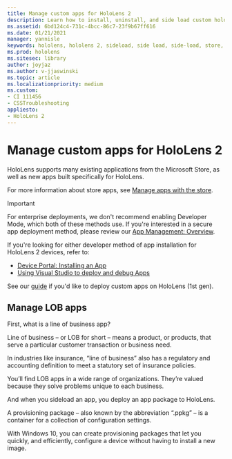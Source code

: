 ```yaml
---
title: Manage custom apps for HoloLens 2
description: Learn how to install, uninstall, and side load custom holographic apps on HoloLens 2 devices using the Device Portal and Visual Studio.
ms.assetid: 6bd124c4-731c-4bcc-86c7-23f9b67ff616
ms.date: 01/21/2021
manager: yannisle
keywords: hololens, hololens 2, sideload, side load, side-load, store, uwp, app, install
ms.prod: hololens
ms.sitesec: library
author: joyjaz
ms.author: v-jjaswinski
ms.topic: article
ms.localizationpriority: medium
ms.custom: 
- CI 111456
- CSSTroubleshooting
appliesto:
- HoloLens 2
---
```


# Manage custom apps for HoloLens 2

HoloLens supports many existing applications from the Microsoft Store, as well as new apps built specifically for HoloLens. 

For more information about store apps, see [Manage apps with the store](holographic-store-apps.md).

> [!IMPORTANT]
> For enterprise deployments, we don't recommend enabling Developer Mode, which both of these methods use. If you're interested in a secure app deployment method, please review our [App Management: Overview](app-deploy-overview.md).

If you're looking for either developer method of app installation for HoloLens 2 devices, refer to:

- [Device Portal: Installing an App](/windows/mixed-reality/develop/platform-capabilities-and-apis/using-the-windows-device-portal#installing-an-app)
- [Using Visual Studio to deploy and debug Apps](/windows/mixed-reality/develop/platform-capabilities-and-apis/using-visual-studio)

See our [guide](holographic-custom-apps.md) if you'd like to deploy custom apps on HoloLens (1st gen).

## Manage LOB apps

First, what is a line of business app?

Line of business – or LOB for short – means a product, or products, that serve a particular customer transaction or business need. 

In industries like insurance, “line of business” also has a regulatory and accounting definition to meet a statutory set of insurance policies. 

You’ll find LOB apps in a wide range of organizations. They’re valued because they solve problems unique to each business. 

And when you sideload an app, you deploy an app package to HoloLens.

A provisioning package – also known by the abbreviation “.ppkg” – is a container for a collection of configuration settings. 

With Windows 10, you can create provisioning packages that let you quickly, and efficiently, configure a device without having to install a new image.

